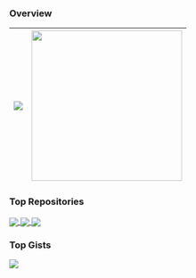 ### Overview

| <img align="center" src="https://github-readme-stats-weld-phi-66.vercel.app/api?username=fanchenbao&show=reviews,prs_merged,prs_merged_percentage&show_icons=true&theme=monokai" /> | <img align="center" height=270 src="https://github-readme-stats-weld-phi-66.vercel.app/api/top-langs/?size_weight=1&count_weight=0&username=FanchenBao&layout=compact&langs_count=7" /> |
| ------------- | ------------- |



### Top Repositories
<a href="https://github.com/FanchenBao/react-native-scroll-indicator">
  <img align="center" src="https://github-readme-stats-weld-phi-66.vercel.app/api/pin/?username=fanchenbao&repo=react-native-scroll-indicator&theme=chartreuse-dark" />
</a>
<a href="https://github.com/FanchenBao/probe_request_injection">
  <img align="center" src="https://github-readme-stats-weld-phi-66.vercel.app/api/pin/?username=fanchenbao&repo=probe_request_injection&theme=chartreuse-dark" />
</a>
<a href="https://github.com/FanchenBao/detect_empty_parking_spot">
  <img align="center" src="https://github-readme-stats-weld-phi-66.vercel.app/api/pin/?username=fanchenbao&repo=detect_empty_parking_spot&theme=chartreuse-dark" />
</a>


### Top Gists

<a href="https://github.com/FanchenBao/react-native-scroll-indicator">
  <img align="center" src="https://github-readme-stats-weld-phi-66.vercel.app/api/gist?id=d8577599c46eab1238a81857bb7277c9&theme=github_dark" />
</a>